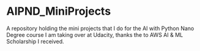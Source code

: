 # AIPND_MiniProjects
A repository holding the mini projects that I do for the AI with Python Nano Degree course I am taking over at Udacity, thanks the to AWS AI & ML Scholarship I received.
